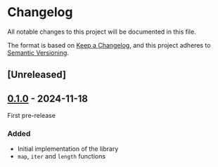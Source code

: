 # Changelog
All notable changes to this project will be documented in this file.

The format is based on [Keep a Changelog](https://keepachangelog.com/en/1.0.0/),
and this project adheres to [Semantic Versioning](https://semver.org/spec/v2.0.0.html).

## [Unreleased]

## [0.1.0] - 2024-11-18
First pre-release

### Added
- Initial implementation of the library
- `map`, `iter` and `length` functions

[0.1.0]: https://github.com/fsprojects/FSharp.Control.R3/releases/tag/v0.1.0
